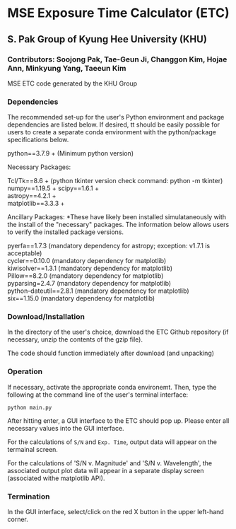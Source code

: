 # MSE Exposure Time Calculator (ETC)
## S. Pak Group of Kyung Hee University (KHU)
### Contributors: Soojong Pak, Tae-Geun Ji, Changgon Kim, Hojae Ann, Minkyung Yang, Taeeun Kim

MSE ETC code generated by the KHU Group

### Dependencies 
The recommended set-up for the user's Python environment and package dependencies are listed below.  If desired, tt should be easily possible for users to create a separate conda environment with the python/package specifications below.    

python==3.7.9	+	(Minimum python version)  

Necessary Packages:

Tcl/Tk==8.6	+	(python tkinter version check command: python -m tkinter)  
numpy==1.19.5	+ 
scipy==1.6.1 +		 
astropy==4.2.1 + 	  
matplotlib==3.3.3 +  

Ancillary Packages:
*These have likely been installed simulataneously with the install of the "necessary" packages.  The information below allows users to verify the installed package versions.

pyerfa==1.7.3		(mandatory dependency for astropy; exception: v1.7.1 is acceptable)  
cycler==0.10.0		(mandatory dependency for matplotlib)  
kiwisolver==1.3.1	(mandatory dependency for matplotlib)  
Pillow==8.2.0		(mandatory dependency for matplotlib)  
pyparsing=2.4.7		(mandatory dependency for matplotlib)  
python-dateutil==2.8.1	(mandatory dependency for matplotlib)  
six==1.15.0		(mandatory dependency for matplotlib)  

### Download/Installation
In the directory of the user's choice, download the ETC Github repository (if necessary, unzip the contents of the gzip file). 

The code should function immediately after download (and unpacking)

### Operation
If necessary, activate the appropriate conda environemt.  Then, type the following at the command line of the user's terminal interface:

`python main.py`


After hitting enter, a GUI interface to the ETC should pop up.  Please enter all necessary values into the GUI interface. 

For the calculations of `S/N` and `Exp. Time`, output data will appear on the termainal screen. 

For the calculations of 'S/N v. Magnitude' and 'S/N v. Wavelength', the associated output plot data will appear in a separate display screen (associated withe matplotlib API).

### Termination
In the GUI interface, select/click on the red X button in the upper left-hand corner.





